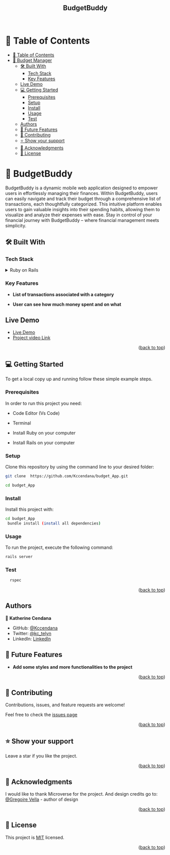 <a name="readme-top"></a>

<div align="center">
  <br/>

  <h2><b>BudgetBuddy</b></h2>
<br>
</div>

# 📗 Table of Contents

- [📗 Table of Contents](#-table-of-contents)
- [📖 Budget Manager ](#-budget-manager-)
  - [🛠 Built With ](#-built-with-)
    - [Tech Stack ](#tech-stack-)
    - [Key Features ](#key-features-)
  - [Live Demo](#live-demo)
  - [💻 Getting Started ](#-getting-started-)
    - [Prerequisites](#prerequisites)
    - [Setup](#setup)
    - [Install](#install)
    - [Usage](#usage)
    - [Test](#test)
  - [Authors ](#authors-)
  - [🔭 Future Features ](#-future-features-)
  - [🤝 Contributing ](#-contributing-)
  - [⭐️ Show your support ](#️-show-your-support-)
  - [🙏 Acknowledgments ](#-acknowledgments-)
  - [📝 License ](#-license-)


# 📖 BudgetBuddy <a name="about-project"></a>

BudgetBuddy is a dynamic mobile web application designed to empower users in effortlessly managing their finances. Within BudgetBuddy, users can easily navigate and track their budget through a comprehensive list of transactions, each thoughtfully categorized. This intuitive platform enables users to gain valuable insights into their spending habits, allowing them to visualize and analyze their expenses with ease. Stay in control of your financial journey with BudgetBuddy – where financial management meets simplicity.


## 🛠 Built With <a name="built-with"></a>

### Tech Stack <a name="tech-stack"></a>

<details>
  <summary>Ruby on Rails</summary>
  <ul>
    <li><a href="https://ruby-doc.org/3.2.2/">Ruby</a></li>
  </ul>
    <ul>
    <li><a href="https://guides.rubyonrails.org/">Rails</a></li>
  </ul>
</details>

### Key Features <a name="key-features"></a>

- **List of transactions associated with a category**

- **User can see how much money spent and on what**

## Live Demo

- [Live Demo]()
- [Project video Link]()

<p align="right">(<a href="#readme-top">back to top</a>)</p>

## 💻 Getting Started <a name="getting-started"></a>

To get a local copy up and running follow these simple example steps.

### Prerequisites

In order to run this project you need:

- Code Editor (Vs Code)

- Terminal

- Install Ruby on your computer

- Install Rails on your computer

### Setup

Clone this repository by using the command line to your desired folder:  

```sh
git clone  https://github.com/Kccendana/budget_App.git

cd budget_App
```

### Install

Install this project with:

```sh
cd budget_App
 bundle install (install all dependencies)
```

### Usage

To run the project, execute the following command:

```sh
rails server
```

### Test

```sh
  rspec
```

<p align="right">(<a href="#readme-top">back to top</a>)</p>

## Authors <a name="authors"></a>

👤 **Katherine Cendana**

- GitHub: [@Kccendana](https://github.com/Kccendana)
- Twitter: [@kc_telyn](https://twitter.com/kc_telyn)
- LinkedIn: [LinkedIn](https://www.linkedin.com/in/katherinecendana/)


## 🔭 Future Features <a name="future-features"></a>

- **Add some styles and more functionalities to the project**

<p align="right">(<a href="#readme-top">back to top</a>)</p>


## 🤝 Contributing <a name="contributing"></a>

Contributions, issues, and feature requests are welcome!

Feel free to check the [issues page](https://github.com/Kccendana/budget_App/issues)


<p align="right">(<a href="#readme-top">back to top</a>)</p>


## ⭐️ Show your support <a name="support"></a>

Leave a star if you like the project.

<p align="right">(<a href="#readme-top">back to top</a>)</p>

## 🙏 Acknowledgments <a name="acknowledgements"></a>

I would like to thank Microverse for the project. And design credits go to:
[@Gregoire Vella](https://www.behance.net/gallery/19759151/Snapscan-iOs-design-and-branding?tracking_source=) - author of design

<p align="right">(<a href="#readme-top">back to top</a>)</p>

## 📝 License <a name="license"></a>

This project is [MIT](./LICENSE) licensed.

<p align="right">(<a href="#readme-top">back to top</a>)</p>